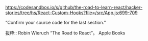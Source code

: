 https://codesandbox.io/s/github/the-road-to-learn-react/hacker-stories/tree/hs/React-Custom-Hooks?file=/src/App.js:699-709

“Confirm your source code for the last section.”

抜粋:: Robin Wieruch  “The Road to React”。 Apple Books  
